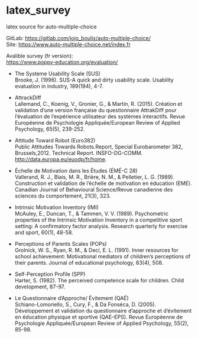 # latex_survey
latex source for auto-multiple-choice

GitLab: https://gitlab.com/jojo_boulix/auto-multiple-choice/ \
Site:   https://www.auto-multiple-choice.net/index.fr

Avalible survey (fr version): \
https://www.poppy-education.org/evaluation/

* The Systeme Usability Scale (SUS)\
Brooke, J. (1996). SUS-A quick and dirty usability scale. Usability evaluation in industry, 189(194), 4-7.

* AttrackDiff\
Lallemand, C., Koenig, V., Gronier, G., & Martin, R. (2015). Création et validation d’une version française du questionnaire AttrakDiff pour l’évaluation de l’expérience utilisateur des systèmes interactifs. Revue Européenne de Psychologie Appliquée/European Review of Applied Psychology, 65(5), 239-252.

* Attitude Toward Robot (Euro382)\
Public Attitudes Towards Robots.Report, Special Eurobarometer 382, Brussels,2012. Technical Report. INSFO-DG-COMM.
http://data.europa.eu/euodp/fr/home.

* Échelle de Motivation dans les Études (ÉMÉ-C 28)\
Vallerand, R. J., Blais, M. R., Brière, N. M., & Pelletier, L. G. (1989). Construction et validation de l’échelle de motivation en éducation (EME). Canadian Journal of Behavioural Science/Revue canadienne des sciences du comportement, 21(3), 323.

* Intrinsic Motivation Inventory (IMI)\
McAuley, E., Duncan, T., & Tammen, V. V. (1989). Psychometric properties of the Intrinsic Motivation Inventory in a competitive sport setting: A confirmatory factor analysis. Research quarterly for exercise and sport, 60(1), 48-58.

* Perceptions of Parents Scales (POPs)\
Grolnick, W. S., Ryan, R. M., & Deci, E. L. (1991). Inner resources for school achievement: Motivational mediators of children’s perceptions of their parents. Journal of educational psychology, 83(4), 508.

* Self-Perception Profile (SPP)\
Harter, S. (1982). The perceived competence scale for children. Child development, 87-97.

* Le Questionnaire d’Approche/ Évitement (QAÉ)\
Schiano-Lomoriello, S., Cury, F., & Da Fonséca, D. (2005). Développement et validation du questionnaire d’approche et d’évitement en éducation physique et sportive (QAE–EPS). Revue Européenne de Psychologie Appliquée/European Review of Applied Psychology, 55(2), 85-98.
